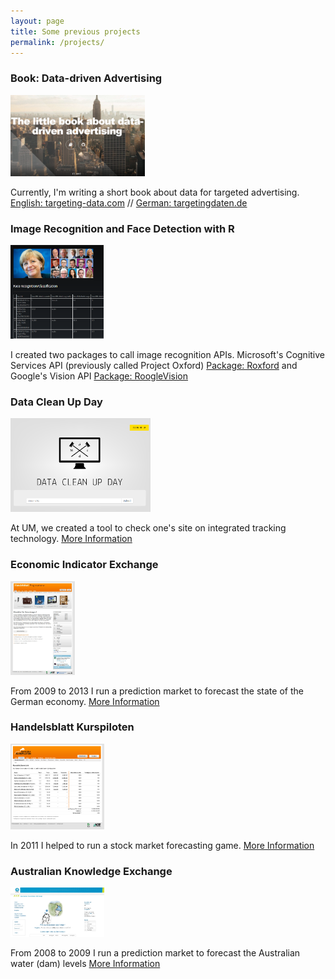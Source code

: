 ```yaml
---
layout: page
title: Some previous projects
permalink: /projects/
---
```


### Book: Data-driven Advertising
<img src="https://raw.githubusercontent.com/flovv/flovv.github.io/master/images/targeting_Daten_eng.PNG" height="130px">

Currently, I'm writing a short book about data for targeted advertising.
[English: targeting-data.com](https://www.targeting-data.com)  // 
[German: targetingdaten.de](https://www.targetingdaten.de)

### Image Recognition and Face Detection with R
 <img src="https://raw.githubusercontent.com/flovv/flovv.github.io/master/images/ImageRec.png" height="150px">
 
I created two packages to call image recognition APIs. 
Microsoft's Cognitive Services API (previously called Project Oxford) [Package: Roxford](https://github.com/flovv/Roxford)
and Google's Vision API [Package: RoogleVision](https://github.com/cloudyr/RoogleVision)
 
 
### Data Clean Up Day
 <img src="https://raw.githubusercontent.com/flovv/flovv.github.io/master/images/dcd_start.PNG" height="150px">
 
At UM, we created a tool to check one's site on integrated tracking technology.
[More Information](http://www.datacleanupday.com)

### Economic Indicator Exchange
 <img src="https://raw.githubusercontent.com/flovv/flovv.github.io/master/images/v3.jpg" height="150px">
 
From 2009 to 2013 I run a prediction market to forecast the state of the German economy.
[More Information](https://github.com/flovv/EIX-Market)
		  
### Handelsblatt Kurspiloten	  
<img src="https://raw.githubusercontent.com/flovv/flovv.github.io/master/images/Kurspiloten_Handeln.png" width="150px">

In 2011 I helped to run a stock market forecasting game.
[More Information](http://www.handelsblatt.com/finanzen/maerkte/boerse-inside/handelsblatt-kurspiloten-wer-hat-das-beste-gespuer-fuer-die-boerse/4567206.html)

### Australian Knowledge Exchange
<img src="https://raw.githubusercontent.com/flovv/flovv.github.io/master/images/akx.jpg" width="150px">

From 2008 to 2009 I run a prediction market to forecast the Australian water (dam) levels
[More Information](http://link.springer.com/chapter/10.1007/978-3-540-88351-7_6")


